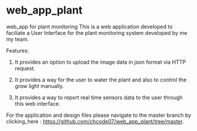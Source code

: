 # web_app_plant


web_app for plant monitoring This is a web application developed to faciliate a User Interface for the plant monitoring system developed by me my team.

Features:

1. It provides an option to upload the image data in json format via HTTP request.

2. It provides a way for the user to water the plant and also to control the grow light manually.

3. It provides a way to report real time sensors data to the user through this web interface.

For the application and design files please navigate to the master branch by clicking_here : https://github.com/chcode07/web_app_plant/tree/master.
